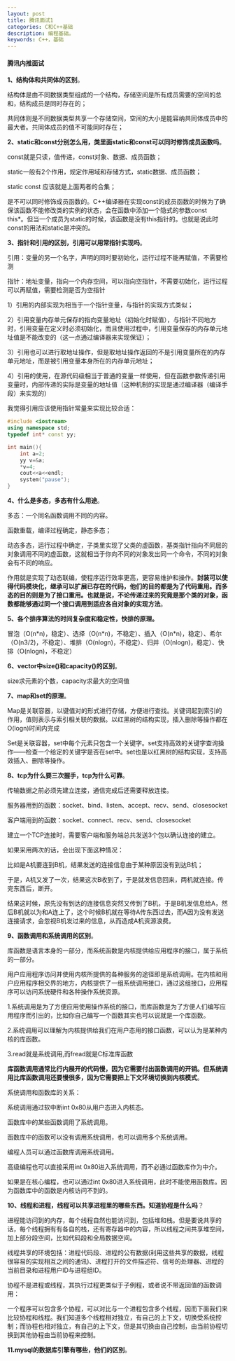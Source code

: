 ```yaml
---
layout: post
title: 腾讯面试1
categories: C和C++基础
description: 编程基础。
keywords: C++，基础
---
```


#### 腾讯内推面试

**1、结构体和共同体的区别**。

结构体是由不同数据类型组成的一个结构，存储空间是所有成员需要的空间的总和，结构成员是同时存在的；

共同体则是不同数据类型共享一个存储空间，空间的大小是能容纳共同体成员中的最大者。共同体成员的值不可能同时存在；

**2、static和const分别怎么用，类里面static和const可以同时修饰成员函数吗**。

const就是只读，值传递，const对象、数据、成员函数；

static一般有2个作用，规定作用域和存储方式，static数据、成员函数；

static const 应该就是上面两者的合集；

是不可以同时修饰成员函数的。C++编译器在实现const的成员函数的时候为了确保该函数不能修改类的实例的状态，会在函数中添加一个隐式的参数const this*。但当一个成员为static的时候，该函数是没有this指针的。也就是说此时const的用法和static是冲突的。

**3、指针和引用的区别，引用可以用常指针实现吗**。

引用：变量的另一个名字，声明的同时要初始化，运行过程不能再赋值，不需要检测

指针：地址变量，指向一个内存空间，可以指向空指针，不需要初始化，运行过程可以再赋值，需要检测是否为空指针

1）引用的内部实现为相当于一个指针变量，与指针的实现方式类似；

2）引用变量内存单元保存的指向变量地址（初始化时赋值），与指针不同地方时，引用变量在定义时必须初始化，而且使用过程中，引用变量保存的内存单元地址值是不能改变的（这一点通过编译器来实现保证）；

3）引用也可以进行取地址操作，但是取地址操作返回的不是引用变量所在的内存单元地址，而是被引用变量本身所在的内存单元地址；

4）引用的使用，在源代码级相当于普通的变量一样使用，但在函数参数传递引用变量时，内部传递的实际是变量的地址值（这种机制的实现是通过编译器（编译手段）来实现的）

我觉得引用应该使用指针常量来实现比较合适：

```cpp
#include <iostream>
using namespace std;
typedef int* const yy;

int main(){
	int a=2;
	yy v=&a;
	*v=4;
	cout<<a<<endl;
	system("pause");
}
```

**4、什么是多态，多态有什么用途**。

多态：一个同名函数调用不同的内容。

函数重载，编译过程确定，静态多态；

动态多态，运行过程中确定，子类里实现了父类的虚函数，基类指针指向不同层的对象调用不同的虚函数，这就相当于你向不同的对象发出同一个命令，不同的对象会有不同的响应。

作用就是实现了动态联编，使程序运行效率更高，更容易维护和操作。**封装可以使得代码模块化，继承可以扩展已存在的代码，他们的目的都是为了代码重用。而多态的目的则是为了接口重用。也就是说，不论传递过来的究竟是那个类的对象，函数都能够通过同一个接口调用到适应各自对象的实现方法**。


**5、各个排序算法的时间复杂度和稳定性，快排的原理。**

冒泡（O(n\*n)，稳定）、选择（O(n\*n)，不稳定）、插入（O(n\*n)，稳定）、希尔（O(n3/2)，不稳定）、堆排（O(nlogn)，不稳定）、归并（O(nlogn)，稳定）、快排（O(nlogn)，不稳定）

**6、vector中size()和capacity()的区别**。

size求元素的个数，capacity求最大的空间值

**7、map和set的原理**。

Map是关联容器，以键值对的形式进行存储，方便进行查找。关键词起到索引的作用，值则表示与索引相关联的数据。以红黑树的结构实现，插入删除等操作都在O(logn)时间内完成

Set是关联容器，set中每个元素只包含一个关键字。set支持高效的关键字查询操作——检查一个给定的关键字是否在set中。set也是以红黑树的结构实现，支持高效插入、删除等操作。

**8、tcp为什么要三次握手，tcp为什么可靠**。

传输数据之前必须先建立连接，通信完成后还需要释放连接。

服务器用到的函数：socket、bind、listen、accept、recv、send、closesocket

客户端用到的函数：socket、connect、recv、send、closesocket

建立一个TCP连接时，需要客户端和服务端总共发送3个包以确认连接的建立。

如果采用两次的话，会出现下面这种情况：

比如是A机要连到B机，结果发送的连接信息由于某种原因没有到达B机；

于是，A机又发了一次，结果这次B收到了，于是就发信息回来，两机就连接。传完东西后，断开。

结果这时候，原先没有到达的连接信息突然又传到了B机，于是B机发信息给A，然后B机就以为和A连上了，这个时候B机就在等待A传东西过去，而A因为没有发送连接请求，会忽视B机发过来的信息，从而造成A机资源浪费。

**9、函数调用和系统调用的区别**。

库函数是语言本身的一部分，而系统函数是内核提供给应用程序的接口，属于系统的一部分。

用户应用程序访问并使用内核所提供的各种服务的途径即是系统调用。在内核和用户应用程序相交界的地方，内核提供了一组系统调用接口，通过这组接口，应用程序可以访问系统硬件和各种操作系统资源。 

1.系统调用是为了方便应用使用操作系统的接口，而库函数是为了方便人们编写应用程序而引出的，比如你自己编写一个函数其实也可以说就是一个库函数。

2.系统调用可以理解为内核提供给我们在用户态用的接口函数，可以认为是某种内核的库函数。

3.read就是系统调用,而fread就是C标准库函数

**库函数调用通常比行内展开的代码慢，因为它需要付出函数调用的开销。但系统调用比库函数调用还要慢很多，因为它需要把上下文环境切换到内核模式**。
 
系统调用和函数库的关系：

系统调用通过软中断int 0x80从用户态进入内核态。

函数库中的某些函数调用了系统调用。

函数库中的函数可以没有调用系统调用，也可以调用多个系统调用。

编程人员可以通过函数库调用系统调用。

高级编程也可以直接采用int 0x80进入系统调用，而不必通过函数库作为中介。

如果是在核心编程，也可以通过int 0x80进入系统调用，此时不能使用函数库。因为函数库中的函数是内核访问不到的。

**10、线程和进程，线程可以共享进程里的哪些东西。知道协程是什么吗**？

进程能访问到的内存，每个线程自然也能访问到，包括堆和栈。但是要说共享的话，每个线程拥有有各自的栈，还有寄存器中的内容，所以线程之间共享堆空间，加上部分段空间，比如代码段和全局数据空间。

线程共享的环境包括：进程代码段、进程的公有数据(利用这些共享的数据，线程很容易的实现相互之间的通讯)、进程打开的文件描述符、信号的处理器、进程的当前目录和进程用户ID与进程组ID。

协程不是进程或线程，其执行过程更类似于子例程，或者说不带返回值的函数调用：

一个程序可以包含多个协程，可以对比与一个进程包含多个线程，因而下面我们来比较协程和线程。我们知道多个线程相对独立，有自己的上下文，切换受系统控制；而协程也相对独立，有自己的上下文，但是其切换由自己控制，由当前协程切换到其他协程由当前协程来控制。

**11.mysql的数据库引擎有哪些，他们的区别**。







